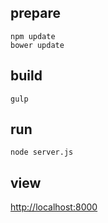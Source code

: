 
## prepare
```
npm update
bower update

```

## build

```
gulp
```

## run
```
node server.js
```

## view
[http://localhost:8000](http://localhost:8000)
